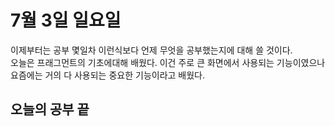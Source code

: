 # 7월 3일 일요일
이제부터는 공부 몇일차 이런식보다 언제 무엇을 공부했는지에 대해 쓸 것이다.<br />
오늘은 프래그먼트의 기초에대해 배웠다. 이건 주로 큰 화면에서 사용되는 기능이였으나 요즘에는 거의 다 사용되는 중요한 기능이라고 배웠다.
## 오늘의 공부 끝 
